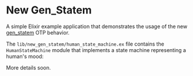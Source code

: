 # New Gen_Statem

A simple Elixir example application that demonstrates the usage of the new [gen_statem](http://erlang.org/doc/man/gen_statem.html) OTP behavior.

The `lib/new_gen_statem/human_state_machine.ex` file contains the `HumanStateMachine` module that implements a state machine representing a human's mood:


More details soon.



